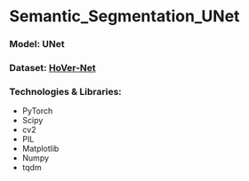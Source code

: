 # Semantic_Segmentation_UNet
### Model: UNet
### Dataset: [HoVer-Net](https://warwick.ac.uk/fac/cross_fac/tia/data/hovernet/)
### Technologies & Libraries:
- PyTorch
- Scipy
- cv2
- PIL
- Matplotlib
- Numpy
- tqdm
